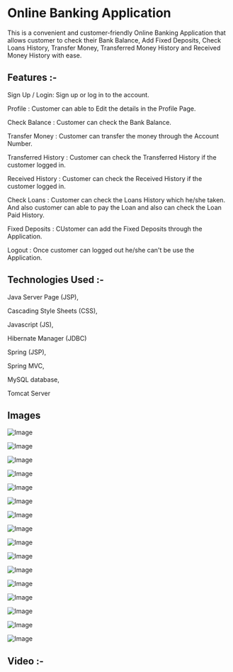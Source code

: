# Online Banking Application

This is a convenient and customer-friendly Online Banking Application that allows customer to check their Bank Balance, Add Fixed Deposits, Check Loans History, Transfer Money, Transferred Money History and Received Money History with ease.


## Features :-

Sign Up / Login: Sign up or log in to the account.

Profile : Customer can able to Edit the details in the Profile Page.

Check Balance : Customer can check the Bank Balance.

Transfer Money : Customer can transfer the money through the Account Number.

Transferred History : Customer can check the Transferred History if the customer logged in.

Received History : Customer can check the Received History if the customer logged in.

Check Loans : Customer can check the Loans History which he/she taken. And also customer can able to pay the Loan and also can check the Loan Paid History.

Fixed Deposits : CUstomer can add the Fixed Deposits through the Application.

Logout : Once customer can logged out he/she can't be use the Application.


## Technologies Used :-

Java Server Page (JSP),

Cascading Style Sheets (CSS),

Javascript (JS),

Hibernate Manager (JDBC)

Spring (JSP),

Spring MVC,

MySQL database,

Tomcat Server


## Images

![Image](https://github.com/user-attachments/assets/514e49af-1ad6-4806-999d-bfbefc590d37)

![Image](https://github.com/user-attachments/assets/4c8f9e16-343d-4f82-b927-6e14aef2610b)

![Image](https://github.com/user-attachments/assets/566ffbdd-8a8d-4403-9349-e6191df9f9dc)

![Image](https://github.com/user-attachments/assets/b909bb5e-dda9-4d22-9116-155fbb047f68)

![Image](https://github.com/user-attachments/assets/a5c10b29-4897-4bf7-b11e-275465ce3dfb)

![Image](https://github.com/user-attachments/assets/f6f43952-7ab9-416d-b86a-456a3475bdfa)

![Image](https://github.com/user-attachments/assets/31d21325-d761-4b1c-ba92-6ca4577f176c)

![Image](https://github.com/user-attachments/assets/e2067279-1238-401c-ab9c-2ca99d45c715)

![Image](https://github.com/user-attachments/assets/9a70b39c-b44f-4c97-b1bf-1e14f5209190)

![Image](https://github.com/user-attachments/assets/d8959315-f743-4dd5-9df7-4d0e7a797be4)

![Image](https://github.com/user-attachments/assets/7002f868-f095-42c6-b042-f9f1e0d16265)

![Image](https://github.com/user-attachments/assets/02466fda-46e5-47d2-b5a0-5e1e9a5e8b18)

![Image](https://github.com/user-attachments/assets/2e29c15c-a3b2-42fc-a632-f3c190d0ebc8)

![Image](https://github.com/user-attachments/assets/54dea412-111b-445b-a239-25c9a6d6aa5f)

![Image](https://github.com/user-attachments/assets/bac531e1-f534-4240-beee-608ff71cff04)

![Image](https://github.com/user-attachments/assets/74620fcc-a50c-4b37-b817-398d3393adcc)


## Video :-

